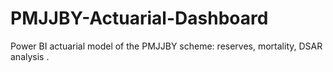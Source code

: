 # PMJJBY-Actuarial-Dashboard
Power BI actuarial model of the PMJJBY scheme: reserves, mortality, DSAR analysis .
